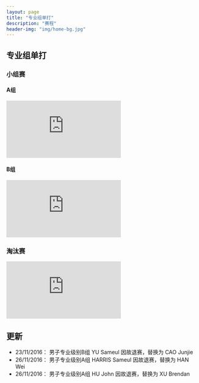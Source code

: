 ```yaml
---
layout: page
title: "专业组单打"
description: "赛程"
header-img: "img/home-bg.jpg"
---
```


<h2><p class="text-center">专业组单打</p></h2>

<h3>小组赛</h3>

<h4>A组</h4>
<div class="embed-responsive embed-responsive-16by9">
  <iframe class="embed-responsive-item" src="http://actc.challonge.com/2016psingle_a/module?show_standings=1&tab=standings" frameborder="0" allowtransparency="true"></iframe>
</div>

<h4>B组</h4>
<div class="embed-responsive embed-responsive-16by9">
  <iframe class="embed-responsive-item" src="http://actc.challonge.com/2016psingle_b/module?show_standings=1&tab=standings" frameborder="0" allowtransparency="true"></iframe>
</div>

<h3>淘汰赛</h3>
<div class="embed-responsive embed-responsive-16by9">
  <iframe class="embed-responsive-item" src="http://actc.challonge.com/2016psingle_final/module" frameborder="0" allowtransparency="true"></iframe>
</div>

<h2>更新</h2>
<ul>
<li>23/11/2016： 男子专业级别B组 YU Sameul 因故退赛，替换为 CAO Junjie</li>
<li>26/11/2016： 男子专业级别A组 HARRIS Sameul 因故退赛，替换为 HAN Wei</li>
<li>26/11/2016： 男子专业级别A组 HU John 因故退赛，替换为 XU Brendan</li>
</ul>
